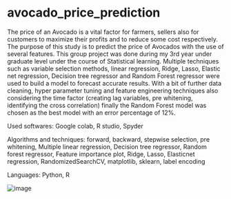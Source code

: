 # avocado_price_prediction

The price of an Avocado is a vital factor for farmers, sellers also for customers to maximize their profits and to reduce some cost respectively. The purpose of this study is to predict the price of Avocados with the use of several features. This group project was done during my 3rd year under graduate level under the course of Statistical learning. Multiple techniques such as variable  selection methods, linear regression, Ridge, Lasso, Elastic net regression, Decision tree regressor and Random Forest regressor were used to build a model to forecast accurate results. With a bit of further data cleaning, hyper parameter tuning and feature engineering techniques also considering the time factor (creating lag variables, pre whitening, identifying the cross correlation) finally the Random Forest model was chosen as the best model with an error percentage of 12%. 

Used softwares: Google colab, R studio, Spyder

Algorithms and techniques: forward, backward, stepwise selection, pre whitening, Multiple linear regression, Decision tree regressor, Random forest regressor, Feature importance plot, Ridge, Lasso, Elasticnet regression, RandomizedSearchCV, matplotlib, sklearn, label encoding

Languages: Python, R

![image](https://user-images.githubusercontent.com/86557599/205424646-a7815a39-09b1-4bbc-9d78-b9d0e16d3223.png)

